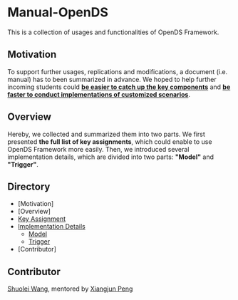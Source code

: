 # Manual-OpenDS
This is a collection of usages and functionalities of OpenDS Framework.

## Motivation

To support further usages, replications and modifications, a document (i.e. manual) has to been summarized in advance. We hoped to help further incoming students could <u><b>be easier to catch up the key components</b></u> and <u><b>be faster to conduct implementations of customized scenarios</u></b>.

## Overview

Hereby, we collected and summarized them into two parts. We first presented <b>the full list of key assignments</b>, which could enable to use OpenDS Framework more easily. Then, we introduced several implementation details, which are divided into two parts: <b>"Model"</b> and <b>"Trigger"</b>.

## Directory

<!--ts-->
   * [Motivation]
   * [Overview]
   * [Key Assignment](https://github.com/unnc-idl-ucc//Manual-OpenDS/tree/master/Key_Assignment)
   * [Implementation Details](https://github.com/unnc-idl-ucc//Manual-OpenDS/tree/master/Implementation_Details)
      * [Model](https://github.com/unnc-idl-ucc//Manual-OpenDS/tree/master/Implementation_Details/Model)
      * [Trigger](https://github.com/unnc-idl-ucc//Manual-OpenDS/tree/master/Implementation_Details/Trigger)
   * [Contributor]
   
  <!-- * [Tests](#tests)-->

<!--te-->

## Contributor

[Shuolei Wang](https://github.com/ShuoleiWang), mentored by [Xiangjun Peng](https://github.com/Shiangjun)

<br>
